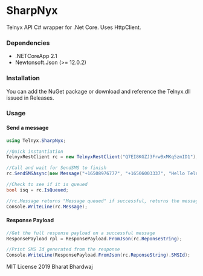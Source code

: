 # SharpNyx
Telnyx API C# wrapper for .Net Core. Uses  HttpClient.

### Dependencies
* .NETCoreApp 2.1
* Newtonsoft.Json (>= 12.0.2)

### Installation
You can add the NuGet package or download and reference the Telnyx.dll issued in Releases.

### Usage
#### Send a message
```csharp
using Telnyx.SharpNyx;

//Quick instantiation
TelnyxRestClient rc = new TelnyxRestClient("Q7EI8KGZJ3FrwBxMKq5zmID1");

//Call and wait for SendSMS to finish
rc.SendSMSAsync(new Message("+16508976777", "+16506003337", "Hello Telnyx")).Wait();

//Check to see if it is queued
bool isq = rc.IsQueued;

//rc.Message returns "Message queued" if successful, returns the message if unsuccessful delivery
Console.WriteLine(rc.Message);
```

#### Response Payload
```csharp
//Get the full response payload on a successful message
ResponsePayload rpl = ResponsePayload.FromJson(rc.ReponseString);

//Print SMS Id generated from the response
Console.WriteLine(ResponsePayload.FromJson(rc.ReponseString).SMSId);
```


MIT License
2019 Bharat Bhardwaj